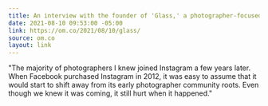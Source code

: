 ```yaml
---
title: An interview with the founder of 'Glass,' a photographer-focused community
date: 2021-08-10 09:53:00 -05:00
link: https://om.co/2021/08/10/glass/
source: om.co
layout: link
---
```


"The majority of photographers I knew joined Instagram a few years later. When Facebook purchased Instagram in 2012, it was easy to assume that it would start to shift away from its early photographer community roots. Even though we knew it was coming, it still hurt when it happened."